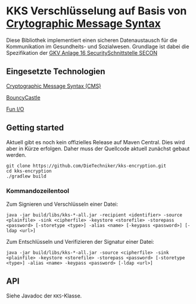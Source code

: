 # KKS Verschlüsselung auf Basis von [Crytographic Message Syntax](https://tools.ietf.org/html/rfc5652)

Diese Bibliothek implementiert einen sicheren Datenaustausch für die Kommunikation im Gesundheits- und Sozialwesen. Grundlage ist dabei die Spezifikation
der [GKV Anlage 16 SecuritySchnittstelle SECON](https://www.gkv-datenaustausch.de/media/dokumente/standards_und_normen/technische_spezifikationen/Anlage_16_-_Security-Schnittstelle.pdf)
	
## Eingesetzte Technologien

[Cryptographic Message Syntax (CMS)](https://tools.ietf.org/html/rfc5652) 

[BouncyCastle](https://bouncycastle.org/)

[Fun I/O](https://christian-schlichtherle.github.io/fun-io/)

## Getting started

Aktuell gibt es noch kein offizielles Release auf Maven Central. Dies wird aber in Kürze erfolgen.
Daher muss der Quellcode aktuell zunächst gebaut werden.

```
git clone https://github.com/DieTechniker/kks-encryption.git
cd kks-encryption
./gradlew build
```

### Kommandozeilentool

Zum Signieren und Verschlüsseln einer Datei:

    java -jar build/libs/kks-*-all.jar -recipient <identifier> -source <plainfile> -sink <cipherfile> -keystore <storefile> -storepass <password> [-storetype <type>] -alias <name> [-keypass <password>] [-ldap <url>]

Zum Entschlüsseln und Verifizieren der Signatur einer Datei:

    java -jar build/libs/kks-*-all.jar -source <cipherfile> -sink <plainfile> -keystore <storefile> -storepass <password> [-storetype <type>] -alias <name> -keypass <password> [-ldap <url>]

## API

Siehe Javadoc der `KKS`-Klasse.
